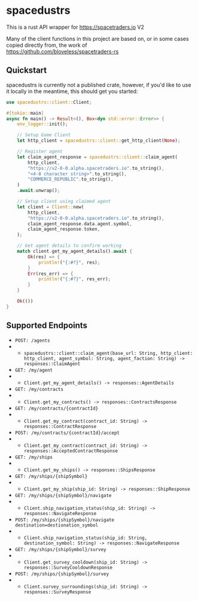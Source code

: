# spacedustrs
This is a rust API wrapper for https://spacetraders.io V2

Many of the client functions in this project are based on, or in some cases copied directly from, the work of https://github.com/bloveless/spacetraders-rs

## Quickstart

spacedustrs is currently not a published crate, however, if you'd like to use it locally in the meantime, this should get you started:

```rust
use spacedustrs::client::Client;

#[tokio::main]
async fn main() -> Result<(), Box<dyn std::error::Error>> {
    env_logger::init();

    // Setup Game Client
    let http_client = spacedustrs::client::get_http_client(None);

    // Register agent
    let claim_agent_response = spacedustrs::client::claim_agent(
        http_client,
        "https://v2-0-0.alpha.spacetraders.io".to_string(),
        "<4-8 character string>".to_string(),
        "COMMERCE_REPUBLIC".to_string(),
    )
    .await.unwrap();

    // Setup client using claimed agent
    let client = Client::new(
        http_client,
        "https://v2-0-0.alpha.spacetraders.io".to_string(),
        claim_agent_response.data.agent.symbol,
        claim_agent_response.token,
    );

    // Get agent details to confirm working
    match client.get_my_agent_details().await {
        Ok(res) => {
            println!("{:#?}", res);
        }
        Err(res_err) => {
            println!("{:#?}", res_err);
        }
    }

    Ok(())
}
```

## Supported Endpoints

- `POST: /agents`
- - `spacedustrs::client::claim_agent(base_url: String, http_client: http_client, agent_symbol: String, agent_faction: String) -> responses::ClaimAgent`
- `GET: /my/agent`
- - `Client.get_my_agent_details() -> responses::AgentDetails`
- `GET: /my/contracts`
- - `Client.get_my_contracts() -> responses::ContractsResponse`
- `GET: /my/contracts/{contractId}`
- - `Client.get_my_contract(contract_id: String) -> responses::ContractResponse`
- `POST: /my/contracts/{contractId}/accept`
- - `Client.get_my_contract(contract_id: String) -> responses::AcceptedContractResponse`
- `GET: /my/ships`
- - `Client.get_my_ships() -> responses::ShipsResponse`
- `GET: /my/ships/{shipSymbol}`
- - `Client.get_my_ship(ship_id: String) -> responses::ShipResponse`
- `GET: /my/ships/{shipSymbol}/navigate`
- - `Client.ship_navigation_status(ship_id: String) -> responses::NavigateResponse`
- `POST: /my/ships/{shipSymbol}/navigate destination=destionation_symbol`
- - `Client.ship_navigation_status(ship_id: String, destination_symbol: String) -> responses::NavigateResponse`
- `GET: /my/ships/{shipSymbol}/survey`
- - `Client.get_survey_cooldown(ship_id: String) -> responses::SurveyCooldownResponse`
- `POST: /my/ships/{shipSymbol}/survey`
- - `Client.survey_surroundings(ship_id: String) -> responses::SurveyResponse`